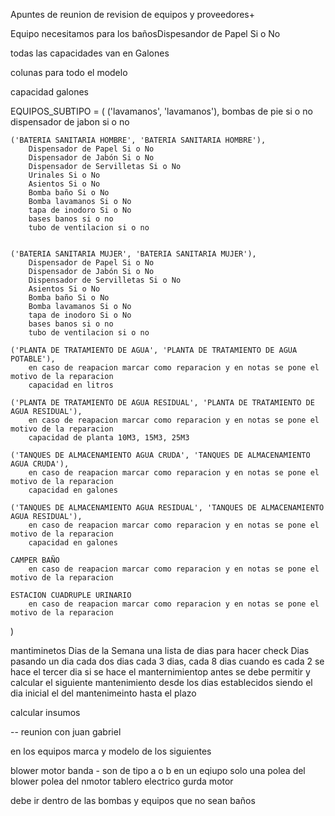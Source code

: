 Apuntes de reunion de revision de equipos y proveedores+

Equipo necesitamos para los bañosDispesandor de Papel Si o No

todas las capacidades van en Galones 

colunas para todo el modelo

capacidad galones 


EQUIPOS_SUBTIPO = (
    ('lavamanos', 'lavamanos'),
        bombas de pie si o no
        dispensador de jabon si o no

    ('BATERIA SANITARIA HOMBRE', 'BATERIA SANITARIA HOMBRE'),
        Dispensador de Papel Si o No
        Dispensador de Jabón Si o No
        Dispensador de Servilletas Si o No
        Urinales Si o No
        Asientos Si o No
        Bomba baño Si o No
        Bomba lavamanos Si o No
        tapa de inodoro Si o No
        bases banos si o no
        tubo de ventilacion si o no

        
    ('BATERIA SANITARIA MUJER', 'BATERIA SANITARIA MUJER'),
        Dispensador de Papel Si o No
        Dispensador de Jabón Si o No
        Dispensador de Servilletas Si o No
        Asientos Si o No
        Bomba baño Si o No
        Bomba lavamanos Si o No
        tapa de inodoro Si o No
        bases banos si o no
        tubo de ventilacion si o no

    ('PLANTA DE TRATAMIENTO DE AGUA', 'PLANTA DE TRATAMIENTO DE AGUA POTABLE'),
        en caso de reapacion marcar como reparacion y en notas se pone el motivo de la reparacion
        capacidad en litros

    ('PLANTA DE TRATAMIENTO DE AGUA RESIDUAL', 'PLANTA DE TRATAMIENTO DE AGUA RESIDUAL'),
        en caso de reapacion marcar como reparacion y en notas se pone el motivo de la reparacion
        capacidad de planta 10M3, 15M3, 25M3
        
    ('TANQUES DE ALMACENAMIENTO AGUA CRUDA', 'TANQUES DE ALMACENAMIENTO AGUA CRUDA'),
        en caso de reapacion marcar como reparacion y en notas se pone el motivo de la reparacion
        capacidad en galones

    ('TANQUES DE ALMACENAMIENTO AGUA RESIDUAL', 'TANQUES DE ALMACENAMIENTO AGUA RESIDUAL'),
        en caso de reapacion marcar como reparacion y en notas se pone el motivo de la reparacion
        capacidad en galones

    CAMPER BAÑO
        en caso de reapacion marcar como reparacion y en notas se pone el motivo de la reparacion

    ESTACION CUADRUPLE URINARIO
        en caso de reapacion marcar como reparacion y en notas se pone el motivo de la reparacion
)


mantiminetos
    Dias de la Semana una lista de dias para hacer check
Dias 
    pasando un dia cada dos dias cada 3 dias, cada 8 dias cuando es cada 2 se hace el tercer dia si se hace el manternimientop antes se debe permitir y calcular el siguiente mantenimiento desde los dias establecidos siendo el dia inicial el del mantenimeinto hasta el plazo


calcular insumos 
    
-- reunion con juan gabriel



en los equipos marca y modelo de los siguientes 

blower
motor
banda - son de tipo a o b en un eqiupo solo una 
polea del blower
polea del nmotor
tablero electrico
gurda motor 

debe ir dentro de las bombas y equipos que no sean baños

